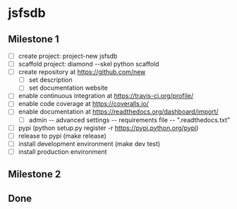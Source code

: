 # jsfsdb

## Milestone 1

- [ ] create project: project-new jsfsdb
- [ ] scaffold project: diamond --skel python scaffold
- [ ] create repository at https://github.com/new
    + [ ] set description
    + [ ] set documentation website
- [ ] enable continuous integration at https://travis-ci.org/profile/
- [ ] enable code coverage at https://coveralls.io/
- [ ] enable documentation at https://readthedocs.org/dashboard/import/
    + [ ] admin -- advanced settings -- requirements file -- ".readthedocs.txt"
- [ ] pypi (python setup.py register -r https://pypi.python.org/pypi)
- [ ] release to pypi (make release)
- [ ] install development environment (make dev test)
- [ ] install production environment

## Milestone 2

## Done
